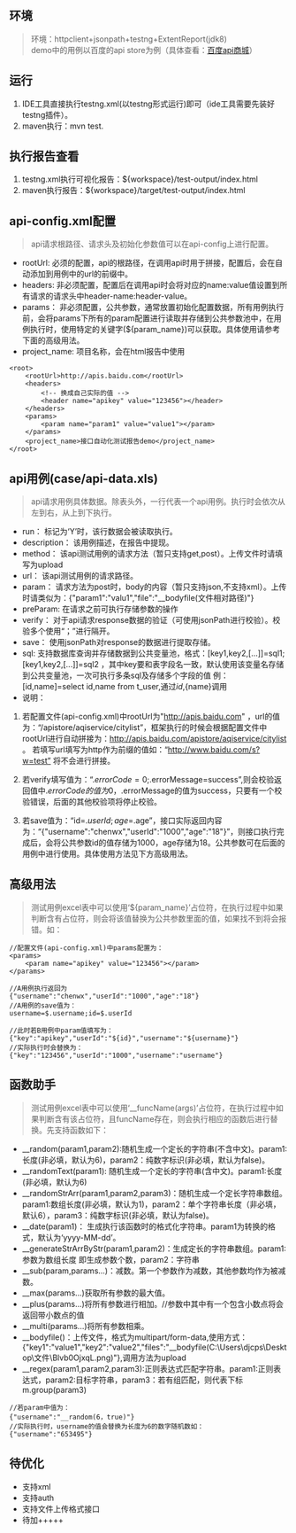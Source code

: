 ## 环境

> 环境：httpclient+jsonpath+testng+ExtentReport(jdk8)  
> demo中的用例以百度的api store为例（具体查看：[百度api商城](http://apistore.baidu.com/)）

## 运行
1. IDE工具直接执行testng.xml(以testng形式运行)即可（ide工具需要先装好testng插件）。
2. maven执行：mvn test.

## 执行报告查看
1. testng.xml执行可视化报告：${workspace}/test-output/index.html
2. maven执行报告：${workspace}/target/test-output/index.html

## api-config.xml配置

> api请求根路径、请求头及初始化参数值可以在api-config上进行配置。

- rootUrl: 
必须的配置，api的根路径，在调用api时用于拼接，配置后，会在自动添加到用例中的url的前缀中。  
- headers: 
非必须配置，配置后在调用api时会将对应的name:value值设置到所有请求的请求头中header-name:header-value。
- params：
非必须配置，公共参数，通常放置初始化配置数据，所有用例执行前，会将params下所有的param配置进行读取并存储到公共参数池中，在用例执行时，使用特定的关键字(${param_name})可以获取。具体使用请参考下面的高级用法。
- project_name:
项目名称，会在html报告中使用
```
<root>
	<rootUrl>http://apis.baidu.com</rootUrl>
	<headers>
		<!-- 换成自己实际的值 -->
		<header name="apikey" value="123456"></header>
	</headers>
	<params>
		<param name="param1" value="value1"></param>
	</params>
	<project_name>接口自动化测试报告demo</project_name>
</root>
```
## api用例(case/api-data.xls)

> api请求用例具体数据。除表头外，一行代表一个api用例。执行时会依次从左到右，从上到下执行。

- run：
标记为‘Y’时，该行数据会被读取执行。
- description：
该用例描述，在报告中提现。
- method：
该api测试用例的请求方法（暂只支持get,post）。上传文件时请填写为upload
- url：
该api测试用例的请求路径。
- param：
请求方法为post时，body的内容（暂只支持json,不支持xml）。上传时请类似为：{"param1":"valu1","file":"__bodyfile(文件相对路径)"}
- preParam:
在请求之前可执行存储参数的操作
- verify：
对于api请求response数据的验证（可使用jsonPath进行校验）。校验多个使用“；”进行隔开。
- save：
使用jsonPath对response的数据进行提取存储。
- sql:
支持数据库查询并存储数据到公共变量池，格式：[key1,key2,[...]]=sql1;[key1,key2,[...]]=sql2 ，其中key要和表字段名一致，默认使用该变量名存储到公共变量池，一次可执行多条sql及存储多个字段的值
例：[id,name]=select id,name from t_user,通过${id},${name}调用
- 说明：
1. 若配置文件(api-config.xml)中rootUrl为"http://apis.baidu.com" ，url的值为：“/apistore/aqiservice/citylist”，框架执行的时候会根据配置文件中rootUrl进行自动拼接为：http://apis.baidu.com/apistore/aqiservice/citylist 。
若填写url填写为http作为前缀的值如：“http://www.baidu.com/s?w=test” 将不会进行拼接。

2. 若verify填写值为：“$.errorCode=0;$.errorMessage=success”,则会校验返回值中$.errorCode的值为0，$.errorMessage的值为success，只要有一个校验错误，后面的其他校验项将停止校验。

3. 若save值为：“id=$.userId;age=$.age”，接口实际返回内容为：“{"username":"chenwx","userId":"1000","age":"18"}”，则接口执行完成后，会将公共参数id的值存储为1000，age存储为18。公共参数可在后面的用例中进行使用。具体使用方法见下方高级用法。

## 高级用法

> 测试用例excel表中可以使用‘${param_name}’占位符，在执行过程中如果判断含有占位符，则会将该值替换为公共参数里面的值，如果找不到将会报错。如：
```
//配置文件(api-config.xml)中params配置为：
<params>
    <param name="apikey" value="123456"></param>
</params>

//A用例执行返回为
{"username":"chenwx","userId":"1000","age":"18"}
//A用例的save值为：
username=$.username;id=$.userId

//此时若B用例中param值填写为：
{"key":"apikey","userId":"${id}","username":"${username}"}
//实际执行时会替换为：
{"key":"123456","userId":"1000","username":"username"}
```

## 函数助手
> 测试用例excel表中可以使用‘__funcName(args)’占位符，在执行过程中如果判断含有该占位符，且funcName存在，则会执行相应的函数后进行替换。先支持函数如下：

- __random(param1,param2):随机生成一个定长的字符串(不含中文)。param1:长度(非必填，默认为6)，param2：纯数字标识(非必填，默认为false)。
- __randomText(param1): 随机生成一个定长的字符串(含中文)。param1:长度(非必填，默认为6)
- __randomStrArr(param1,param2,param3)：随机生成一个定长字符串数组。param1:数组长度(非必填，默认为1)，param2：单个字符串长度（非必填，默认6），param3：纯数字标识(非必填，默认为false)。
- __date(param1)： 生成执行该函数时的格式化字符串。param1为转换的格式，默认为‘yyyy-MM-dd’。
- __generateStrArrByStr(param1,param2)：生成定长的字符串数组。param1:参数为数组长度 即生成参数个数，param2：字符串
- __sub(param,params...)：减数。第一个参数作为减数，其他参数均作为被减数。
- __max(params...)获取所有参数的最大值。
- __plus(params...)将所有参数进行相加。//参数中其中有一个包含小数点将会返回带小数点的值
- __multi(params...)将所有参数相乘。
- __bodyfile()：上传文件，格式为multipart/form-data,使用方式：{"key1":"value1","key2":"value2","files":"__bodyfile(C:\\Users\\djcps\\Desktop\\文件\\Blvb0OjxqL.png)"},调用方法为upload
- __regex(param1,param2,param3):正则表达式匹配字符串。param1:正则表达式，param2:目标字符串，param3：若有组匹配，则代表下标  m.group(param3)

```
//若param中值为：
{"username":"__random(6，true)"}
//实际执行时，username的值会替换为长度为6的数字随机数如：
{"username":"653495"}
```
## 待优化

- 支持xml
- 支持auth
- 支持文件上传格式接口
- 待加+++++
